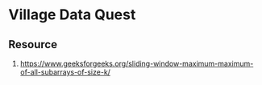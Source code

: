 # Village Data Quest
## Resource
1. https://www.geeksforgeeks.org/sliding-window-maximum-maximum-of-all-subarrays-of-size-k/
